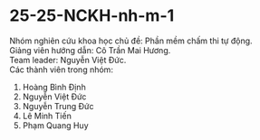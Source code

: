 # 25-25-NCKH-nh-m-1
Nhóm nghiên cứu khoa học chủ đề: Phần mềm chấm thi tự động.
<br>Giảng viên hướng dẫn: Cô Trần Mai Hương.
<br>Team leader: Nguyễn Việt Đức.
<br>Các thành viên trong nhóm:
1. Hoàng Bình Định
2. Nguyễn Việt Đức
3. Nguyễn Trung Đức
4. Lê Minh Tiến
5. Phạm Quang Huy

